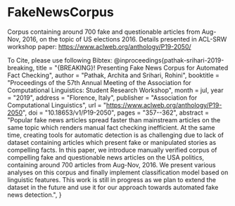 # FakeNewsCorpus

Corpus containing around 700 fake and questionable articles from Aug-Nov, 2016, on the topic of US elections 2016. Details presented in ACL-SRW workshop paper: https://www.aclweb.org/anthology/P19-2050/

To Cite, please use following Bibtex:
@inproceedings{pathak-srihari-2019-breaking,
    title = "{BREAKING}! Presenting Fake News Corpus for Automated Fact Checking",
    author = "Pathak, Archita  and
      Srihari, Rohini",
    booktitle = "Proceedings of the 57th Annual Meeting of the Association for Computational Linguistics: Student Research Workshop",
    month = jul,
    year = "2019",
    address = "Florence, Italy",
    publisher = "Association for Computational Linguistics",
    url = "https://www.aclweb.org/anthology/P19-2050",
    doi = "10.18653/v1/P19-2050",
    pages = "357--362",
    abstract = "Popular fake news articles spread faster than mainstream articles on the same topic which renders manual fact checking inefficient. At the same time, creating tools for automatic detection is as challenging due to lack of dataset containing articles which present fake or manipulated stories as compelling facts. In this paper, we introduce manually verified corpus of compelling fake and questionable news articles on the USA politics, containing around 700 articles from Aug-Nov, 2016. We present various analyses on this corpus and finally implement classification model based on linguistic features. This work is still in progress as we plan to extend the dataset in the future and use it for our approach towards automated fake news detection.",
}

